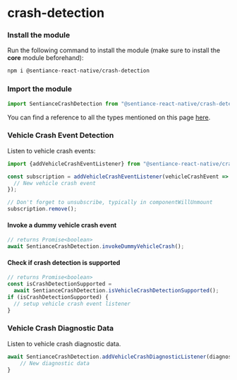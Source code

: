 # crash-detection

### Install the module

Run the following command to install the module (make sure to install the **core** module beforehand):

```bash
npm i @sentiance-react-native/crash-detection
```

### Import the module

```javascript
import SentianceCrashDetection from "@sentiance-react-native/crash-detection";
```

You can find a reference to all the types mentioned on this page [here](https://github.com/sentiance/react-native-sentiance/blob/main/packages/crash-detection/lib/index.d.ts).

### Vehicle Crash Event Detection

Listen to vehicle crash events:

```javascript
import {addVehicleCrashEventListener} from "@sentiance-react-native/crash-detection";

const subscription = addVehicleCrashEventListener(vehicleCrashEvent => {
  // New vehicle crash event
});

// Don't forget to unsubscribe, typically in componentWillUnmount
subscription.remove();
```

#### Invoke a dummy vehicle crash event

```javascript
// returns Promise<boolean>
await SentianceCrashDetection.invokeDummyVehicleCrash();
```

#### Check if crash detection is supported

```javascript
// returns Promise<boolean>
const isCrashDetectionSupported =
  await SentianceCrashDetection.isVehicleCrashDetectionSupported();
if (isCrashDetectionSupported) {
  // setup vehicle crash event listener
}
```

### Vehicle Crash Diagnostic Data

Listen to vehicle crash diagnostic data.

```javascript
await SentianceCrashDetection.addVehicleCrashDiagnosticListener(diagnostic => {
    // New diagnostic data
}
```
